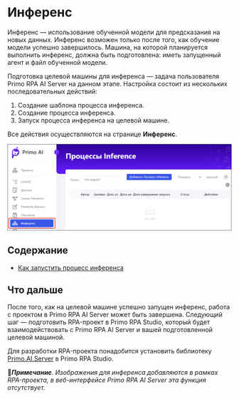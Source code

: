 # Инференс

Инференс — использование обученной модели для предсказания на новых данных. Инференс возможен только после того, как обучение модели успешно завершилось. Машина, на которой планируется выполнить инференс, должна быть подготовлена: иметь запущенный агент и файл обученной модели.

Подготовка целевой машины для инференса — задача пользователя Primo RPA AI Server на данном этапе. Настройка состоит из нескольких последовательных действий:
1. Создание шаблона процесса инференса.
2. Создание процесса инференса.
3. Запуск процесса инференса на целевой машине.

Все действия осуществляются на странице **Инференс**.

![](<../../../../.gitbook/assets1/primo-ai//user-guide/inference-page.png>)

## Содержание

* [Как запустить процесс инференса](https://docs.primo-rpa.ru/primo-rpa/primo-rpa-ai-server/user/inference/run-inference-process)

## Что дальше

После того, как на целевой машине успешно запущен инференс, работа с проектом в Primo RPA AI Server может быть завершена. Следующий шаг — подготовить RPA-проект в Primo RPA Studio, который будет взаимодействовать с Primo RPA AI Server и вашей подготовленной целевой машиной. 

Для разработки RPA-проекта понадобится установить библиотеку [Primo.AI.Server](https://docs.primo-rpa.ru/primo-rpa/g_elements/el_extra/ai_server) в Primo RPA Studio.

:large_blue_diamond:***Примечание**. Изображения для инференса добавляются в рамках RPA-проекта, в веб-интерфейсе Primo RPA AI Server эта функция отсутствует.*
